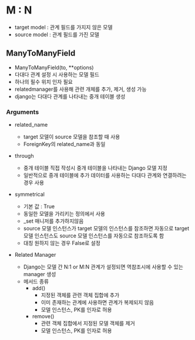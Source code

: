 # M : N
* target model : 관계 필드를 가지지 않은 모델
* source model : 관계 필드를 가진 모델


## ManyToManyField
* ManyToManyField(to, **options)
* 다대다 관계 설정 시 사용하는 모델 필드
* 하나의 필수 위치 인자 필요
* relatedmanager를 사용해 관련 개체를 추가, 제거, 생성 가능
* django는 다대다 관계를 나타내는 중개 테이블 생성

### Arguments
* related_name
  * target 모델이 source 모델을 참조할 때 사용
  * ForeignKey의 related_name과 동일 

* through
  * 중개 테이블 직접 작성시 중개 테이블을 나타내는 Django 모델 지정
  * 일반적으로 중개 테이블에 추가 데이터를 사용하는 다대다 관계와 연결하려는 경우 사용

* symmetrical
  * 기본 값 : True
  * 동일한 모델을 가리키는 정의에서 사용
  * _set 매니저를 추가하지않음
  * source 모델 인스턴스가 target 모델의 인스턴스를 참조하면 자동으로 target 모델 인스턴스도 source 모델 인스턴스를 자동으로 참조하도록 함
  * 대칭 원하지 않는 경우 False로 설정

* Related Manager
  * Django는 모델 간 N:1 or M:N 관계가 설정되면 역참조시에 사용할 수 있는 manager 생성
  * 메서드 종류
    * add()
      * 지정된 객체를 관련 객체 집합에 추가
      * 이미 존재하는 관계에 사용하면 관계가 복제되지 않음
      * 모델 인스턴스, PK를 인자로 허용
    * remove()
      * 관련 객체 집합에서 지정된 모델 객체를 제거
      * 모델 인스턴스, PK를 인자로 허용 
